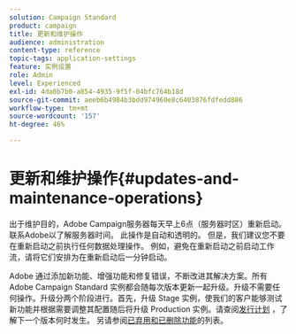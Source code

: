 ```yaml
---
solution: Campaign Standard
product: campaign
title: 更新和维护操作
audience: administration
content-type: reference
topic-tags: application-settings
feature: 实例设置
role: Admin
level: Experienced
exl-id: 4da0b7b0-a854-4935-9f5f-04bfc764b18d
source-git-commit: aeeb6b4984b3bdd974960e8c6403876fdfedd886
workflow-type: tm+mt
source-wordcount: '157'
ht-degree: 46%

---
```


# 更新和维护操作{#updates-and-maintenance-operations}

出于维护目的，Adobe Campaign服务器每天早上6点（服务器时区）重新启动。 联系Adobe以了解服务器时间。 此操作是自动和透明的。 但是，我们建议您不要在重新启动之前执行任何数据处理操作。 例如，避免在重新启动之前启动工作流，请将它们安排为在重新启动后一分钟启动。

Adobe 通过添加新功能、增强功能和修复错误，不断改进其解决方案。所有 Adobe Campaign Standard 实例都会随每次版本更新一起升级。升级不需要任何操作。升级分两个阶段进行。首先，升级 Stage 实例，使我们的客户能够测试新功能并根据需要调整其配置随后将升级 Production 实例。请查阅[发行计划](https://helpx.adobe.com/cn/campaign/kb/acs-release-planning.html) ，了解下一个版本何时发生。 另请参阅[已弃用和已删除功能](../../rn/using/deprecated-features.md)的列表。
